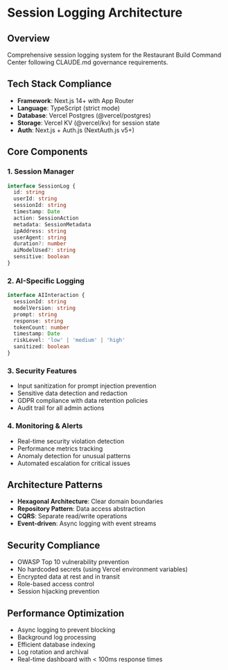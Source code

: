 # Session Logging Architecture

## Overview
Comprehensive session logging system for the Restaurant Build Command Center following CLAUDE.md governance requirements.

## Tech Stack Compliance
- **Framework**: Next.js 14+ with App Router
- **Language**: TypeScript (strict mode)
- **Database**: Vercel Postgres (@vercel/postgres)
- **Storage**: Vercel KV (@vercel/kv) for session state
- **Auth**: Next.js + Auth.js (NextAuth.js v5+)

## Core Components

### 1. Session Manager
```typescript
interface SessionLog {
  id: string
  userId: string
  sessionId: string
  timestamp: Date
  action: SessionAction
  metadata: SessionMetadata
  ipAddress: string
  userAgent: string
  duration?: number
  aiModelUsed?: string
  sensitive: boolean
}
```

### 2. AI-Specific Logging
```typescript
interface AIInteraction {
  sessionId: string
  modelVersion: string
  prompt: string
  response: string
  tokenCount: number
  timestamp: Date
  riskLevel: 'low' | 'medium' | 'high'
  sanitized: boolean
}
```

### 3. Security Features
- Input sanitization for prompt injection prevention
- Sensitive data detection and redaction
- GDPR compliance with data retention policies
- Audit trail for all admin actions

### 4. Monitoring & Alerts
- Real-time security violation detection
- Performance metrics tracking
- Anomaly detection for unusual patterns
- Automated escalation for critical issues

## Architecture Patterns
- **Hexagonal Architecture**: Clear domain boundaries
- **Repository Pattern**: Data access abstraction
- **CQRS**: Separate read/write operations
- **Event-driven**: Async logging with event streams

## Security Compliance
- OWASP Top 10 vulnerability prevention
- No hardcoded secrets (using Vercel environment variables)
- Encrypted data at rest and in transit
- Role-based access control
- Session hijacking prevention

## Performance Optimization
- Async logging to prevent blocking
- Background log processing
- Efficient database indexing
- Log rotation and archival
- Real-time dashboard with < 100ms response times